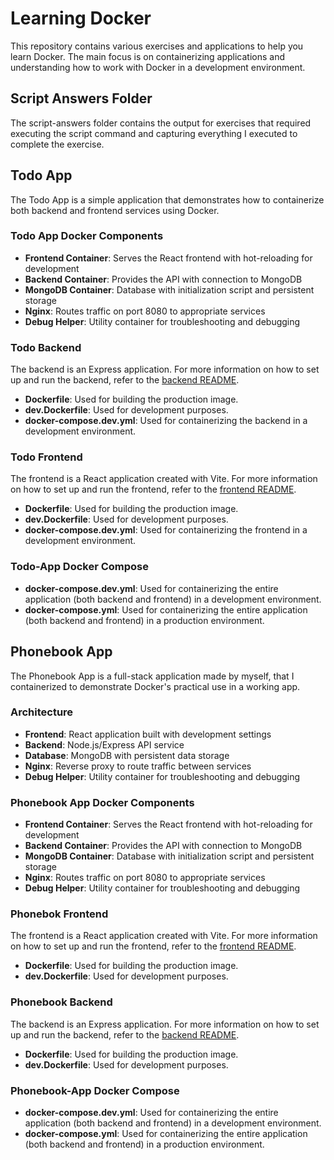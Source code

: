# Learning Docker

This repository contains various exercises and applications to help you learn Docker. The main focus is on containerizing applications and understanding how to work with Docker in a development environment.

## Script Answers Folder

The script-answers folder contains the output for exercises that required executing the script command and capturing everything I executed to complete the exercise.

## Todo App

The Todo App is a simple application that demonstrates how to containerize both backend and frontend services using Docker.

### Todo App Docker Components

- **Frontend Container**: Serves the React frontend with hot-reloading for development
- **Backend Container**: Provides the API with connection to MongoDB
- **MongoDB Container**: Database with initialization script and persistent storage
- **Nginx**: Routes traffic on port 8080 to appropriate services
- **Debug Helper**: Utility container for troubleshooting and debugging

### Todo Backend

The backend is an Express application. For more information on how to set up and run the backend, refer to the [backend README](./todo-app/todo-backend/README.md).

- **Dockerfile**: Used for building the production image.
- **dev.Dockerfile**: Used for development purposes.
- **docker-compose.dev.yml**: Used for containerizing the backend in a development environment.

### Todo Frontend

The frontend is a React application created with Vite. For more information on how to set up and run the frontend, refer to the [frontend README](./todo-app/todo-frontend/README.md).

- **Dockerfile**: Used for building the production image.
- **dev.Dockerfile**: Used for development purposes.
- **docker-compose.dev.yml**: Used for containerizing the frontend in a development environment.

### Todo-App Docker Compose

- **docker-compose.dev.yml**: Used for containerizing the entire application (both backend and frontend) in a development environment.
- **docker-compose.yml**: Used for containerizing the entire application (both backend and frontend) in a production environment.

## Phonebook App

The Phonebook App is a full-stack application made by myself, that I containerized to demonstrate Docker's practical use in a working app.

### Architecture

- **Frontend**: React application built with development settings
- **Backend**: Node.js/Express API service
- **Database**: MongoDB with persistent data storage
- **Nginx**: Reverse proxy to route traffic between services
- **Debug Helper**: Utility container for troubleshooting and debugging

### Phonebook App Docker Components

- **Frontend Container**: Serves the React frontend with hot-reloading for development
- **Backend Container**: Provides the API with connection to MongoDB
- **MongoDB Container**: Database with initialization script and persistent storage
- **Nginx**: Routes traffic on port 8080 to appropriate services
- **Debug Helper**: Utility container for troubleshooting and debugging

### Phonebok Frontend

The frontend is a React application created with Vite. For more information on how to set up and run the frontend, refer to the [frontend README](./phonebook-app/frontend/README.md).

- **Dockerfile**: Used for building the production image.
- **dev.Dockerfile**: Used for development purposes.

### Phonebook Backend

The backend is an Express application. For more information on how to set up and run the backend, refer to the [backend README](./phonebook-app/backend/README.md).

- **Dockerfile**: Used for building the production image.
- **dev.Dockerfile**: Used for development purposes.

### Phonebook-App Docker Compose

- **docker-compose.dev.yml**: Used for containerizing the entire application (both backend and frontend) in a development environment.
- **docker-compose.yml**: Used for containerizing the entire application (both backend and frontend) in a production environment.
